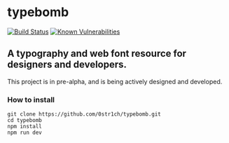 # typebomb
[![Build Status](https://travis-ci.org/0str1ch/typebomb.svg?branch=master)](https://travis-ci.org/0str1ch/typebomb) [![Known Vulnerabilities](https://snyk.io/test/github/0str1ch/typebomb/badge.svg)](https://snyk.io/test/github/0str1ch/typebomb)

## A typography and web font resource for designers and developers.
This project is in pre-alpha, and is being actively designed and developed.

### How to install

    git clone https://github.com/0str1ch/typebomb.git
    cd typebomb
    npm install
    npm run dev